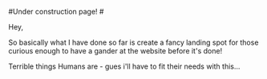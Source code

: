 #Under construction page! #

Hey,

So basically what I have done so far is create a fancy landing spot for those curious enough to have a gander at the website before it's done!

Terrible things Humans are - gues i'll have to fit their needs with this...
